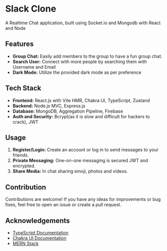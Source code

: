 # Slack Clone

A Realtime Chat application, built using Socket.io and Mongodb with React and Node
## Features

- **Group Chat:** Easily add members to the group to have a fun group chat.
- **Search User:** Connect with more people by searching them with Username and Email
- **Dark Mode:** Utilize the provided dark mode as per preference

## Tech Stack

- **Frontend:** React.js with Vite HMR, Chakra UI, TypeScript, Zustand
- **Backend:** Node.js MVC, Express.js
- **Database:** MongoDB, Aggregation Pipeline, Firebase
- **Auth and Security:** Bcrypt(as it is slow and difficult for hackers to crack), JWT

## Usage

1. **Register/Login:** Create an account or log in to send messages to your friends.
2. **Private Messaging:** One-on-one messaging is secured JWT and encrypted.
3. **Share Media:** In chat sharing emoji, photos and videos.

## Contribution

Contributions are welcome! If you have any ideas for improvements or bug fixes, feel free to open an issue or create a pull request.


## Acknowledgements

- [TypeScript Documentation](https://www.typescriptlang.org/docs/)
- [Chakra UI Documentation](https://chakra-ui.com/getting-started)
- [MERN Stack](https://www.mongodb.com/mern-stack)


